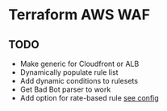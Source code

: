 # Terraform AWS WAF

## TODO
* Make generic for Cloudfront or ALB
* Dynamically populate rule list
* Add dynamic conditions to rulesets
* Get Bad Bot parser to work
* Add option for rate-based rule [see config](https://www.terraform.io/docs/providers/aws/r/wafregional_rate_based_rule.html)